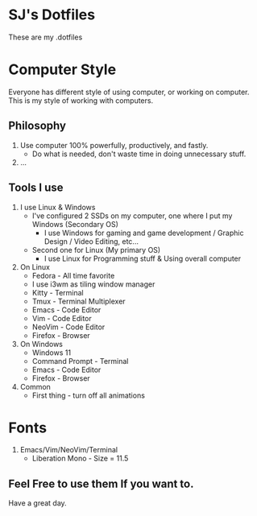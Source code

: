 # SJ's Dotfiles
These are my .dotfiles

# Computer Style
Everyone has different style of using computer, or working on computer.
This is my style of working with computers.

## Philosophy
1. Use computer 100% powerfully, productively, and fastly.
    - Do what is needed, don't waste time in doing unnecessary stuff.
2. ...

## Tools I use
1. I use Linux & Windows
    - I've configured 2 SSDs on my computer, one where I put my Windows (Secondary OS)
        - I use Windows for gaming and game development / Graphic Design / Video Editing, etc...
    - Second one for Linux (My primary OS)
        - I use Linux for Programming stuff & Using overall computer
2. On Linux
    - Fedora - All time favorite
    - I use i3wm as tiling window manager
    - Kitty - Terminal
    - Tmux - Terminal Multiplexer
    - Emacs - Code Editor
    - Vim - Code Editor
    - NeoVim - Code Editor
    - Firefox - Browser
3. On Windows
    - Windows 11
    - Command Prompt - Terminal
    - Emacs - Code Editor
    - Firefox - Browser
4. Common
    - First thing - turn off all animations

# Fonts
1. Emacs/Vim/NeoVim/Terminal
    - Liberation Mono - Size = 11.5

## Feel Free to use them If you want to.
Have a great day.



